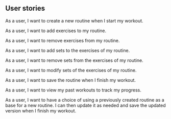 ## User stories

As a user, I want to create a new routine when I start my workout.

As a user, I want to add exercises to my routine.

As a user, I want to remove exercises from my routine.

As a user, I want to add sets to the exercises of my routine.

As a user, I want to remove sets from the exercises of my routine.

As a user, I want to modify sets of the exercises of my routine.

As a user, I want to save the routine when I finish my workout.

As a user, I want to view my past workouts to track my progress.

As a user, I want to have a choice of using a previously created routine as a base for a new routine. I can then update it as needed and save the updated version when I finish my workout.
